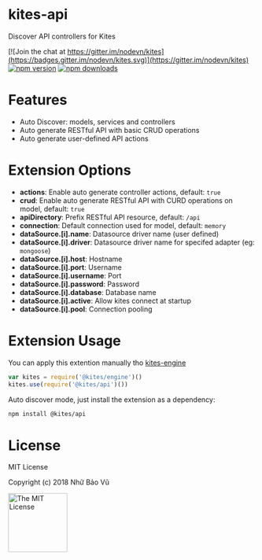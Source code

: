 # kites-api

Discover API controllers for Kites

[![Join the chat at https://gitter.im/nodevn/kites](https://badges.gitter.im/nodevn/kites.svg)](https://gitter.im/nodevn/kites)
[![npm version](https://img.shields.io/npm/v/@kites/api.svg?style=flat)](https://www.npmjs.com/package/@kites/api)
[![npm downloads](https://img.shields.io/npm/dm/@kites/api.svg)](https://www.npmjs.com/package/@kites/api)

# Features

* Auto Discover: models, services and controllers
* Auto generate RESTful API with basic CRUD operations
* Auto generate user-defined API actions 

Extension Options
=================

* **actions**: Enable auto generate controller actions, default: `true`
* **crud**: Enable auto generate RESTful API with CURD operations on model, default: `true`
* **apiDirectory**: Prefix RESTful API resource, default: `/api`
* **connection**: Default connection used for model, default: `memory`
* **dataSource.[i].name**: Datasource driver name (user defined)
* **dataSource.[i].driver**: Datasource driver name for specifed adapter (eg: `mongoose`)
* **dataSource.[i].host**: Hostname
* **dataSource.[i].port**: Username
* **dataSource.[i].username**: Port
* **dataSource.[i].password**: Password
* **dataSource.[i].database**: Database name
* **dataSource.[i].active**: Allow kites connect at startup
* **dataSource.[i].pool**: Connection pooling

Extension Usage
===============

You can apply this extention manually tho [kites-engine](https://github.com/vunb/kites-engine)

```js
var kites = require('@kites/engine')()
kites.use(require('@kites/api')())
```

Auto discover mode, just install the extension as a dependency:

```bash
npm install @kites/api
```

# License

MIT License

Copyright (c) 2018 Nhữ Bảo Vũ

<a rel="license" href="./LICENSE" target="_blank"><img alt="The MIT License" style="border-width:0;" width="120px" src="https://raw.githubusercontent.com/hsdt/styleguide/master/images/ossninja.svg?sanitize=true" /></a>